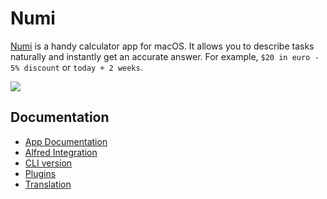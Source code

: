 # Numi

[Numi](https://numi.app) is a handy calculator app for macOS. It allows you to describe tasks naturally and instantly get an accurate answer. For example, `$20 in euro - 5% discount` or `today + 2 weeks`. 

![](https://numi.app/images/numi-screenshot-yellow.png)

## Documentation

* [App Documentation](../../wiki/Documentation)
* [Alfred Integration](../../wiki/Alfred-Integration)
* [CLI version](../../wiki/CLI)
* [Plugins](../../wiki/Plugins)
* [Translation](../../wiki/Translation)
